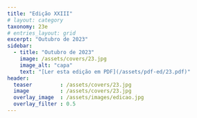 ```yaml
---
title: "Edição XXIII"
# layout: category
taxonomy: 23e
# entries_layout: grid
excerpt: "Outubro de 2023"
sidebar:
  - title: "Outubro de 2023"
    image: /assets/covers/23.jpg
    image_alt: "capa"
    text: "[Ler esta edição em PDF](/assets/pdf-ed/23.pdf)"
header:
  teaser         : /assets/covers/23.jpg
  image          : /assets/covers/23.jpg
  overlay_image  : /assets/images/edicao.jpg
  overlay_filter : 0.5
---
```

